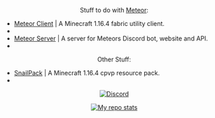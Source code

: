 <p align="center">
  Stuff to do with <a href="https://github.com/MeteorDevelopment">Meteor</a>: <br>
  <ul>
    <li><a href="https://github.com/MeteorDevelopment/meteor-client">Meteor Client</a> | A Minecraft 1.16.4 fabric utility client.<li>
    <li><a href="https://github.com/MeteorDevelopment/meteor-server">Meteor Server</a> | A server for Meteors Discord bot, website and API.<li>
  </ul>
</p>

<p align="center">
  Other Stuff:<br>
  <ul>
    <li><a href="https://github.com/seasnail8169/SnailPack">SnailPack</a> | A Minecraft 1.16.4 cpvp resource pack.<li>
  </ul>
</p>

<p align="center">
<a href="https://discord.com/invite/Pta3APY"><img alt="Discord" src="https://img.shields.io/badge/Discord-seasnail's shell-blue?style=flat-square&logo=discord" </a>
</p>

<p align="center">
<img alt="My repo stats" src="https://github-readme-stats.vercel.app/api?username=seasnail8169&show_icons=true&theme=radical">
</p>

